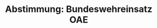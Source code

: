 ---
abstimmung:
  abstimmung: 2
  bundestagssitzung: 10
  datum: 29. Januar 2014
  legislaturperiode: 18
categories:
- Bundeswehr
- Ausland
data:
- title: Abstimmungsergebnis 20140129_2-data.pdf
  url: /res/abstimmungsliste/20140129_2-data.pdf
- title: Abstimmungsergebnis 20140129_2_xls-data.csv
  url: /res/abstimmungsliste/csv/20140129_2_xls-data.csv
documents:
- local: /res/abstimmungsdaten/018-010-02/1800263.pdf
  title: Drucksache 18/00263.pdf
  url: http://dip21.bundestag.de/dip21/btd/18/002/1800263.pdf
- local: /res/abstimmungsdaten/018-010-02/1800348.pdf
  title: Drucksache 18/00348.pdf
  url: http://dip21.bundestag.de/dip21/btd/18/003/1800348.pdf
ergebnis:
  cdu/csu:
    enthaltung: 0
    gesamt: 311
    ja: 301
    nein: 0
    nichtabgegeben: 10
    ungueltig: 0
  die.linke:
    enthaltung: 0
    gesamt: 64
    ja: 0
    nein: 61
    nichtabgegeben: 3
    ungueltig: 0
  file: 20140129_2_xls-data.csv
  gruenen:
    enthaltung: 0
    gesamt: 63
    ja: 0
    nein: 59
    nichtabgegeben: 4
    ungueltig: 0
  spd:
    enthaltung: 6
    gesamt: 193
    ja: 166
    nein: 9
    nichtabgegeben: 12
    ungueltig: 0
layout: abstimmung
links:
- title: https://www.bundestag.de/parlament/plenum/abstimmung/abstimmung?id=249
  url: https://www.bundestag.de/parlament/plenum/abstimmung/abstimmung?id=249
- title: http://www.abgeordnetenwatch.de/verlaengerung_des_anti_terror_einsatzes_im_mittelmeer_oae-1105-547.html
  url: http://www.abgeordnetenwatch.de/verlaengerung_des_anti_terror_einsatzes_im_mittelmeer_oae-1105-547.html
preview: 'Deutscher Bundestag


  10. Sitzung des Deutschen Bundestages

  am Mittwoch, 29.Januar 2014

  Endgültiges Ergebnis der Namentlichen Abstimmung Nr. 2


  Beschlussempfehlung des Auswärtigen Ausschusses (3. Ausschuss) zu dem Antrag

  der Bundesregierung

  Fortsetzung der Beteiligung bewaffneter deutscher Streitkräfte an der NATOgeführten
  Operation Active Endeavour im gesamten Mittelmeer

  - Drucksachen 18/263 und 18/348 -


  Abgegebene Stimmen insgesamt:


  602


  Nicht abgegebene Stimmen:

  Ja-Stimmen:


  29

  467


  Nein-Stimmen:


  129


  Enthaltungen:


  6


  Ungültige:


  0


  Berlin, den 29. Jan. 14


  Beginn: 17:26

  Ende: 17:29

  '
tags:
- Mittelmeer
- OAE
- NATO
title: 'Abstimmung: Bundeswehreinsatz OAE'
---